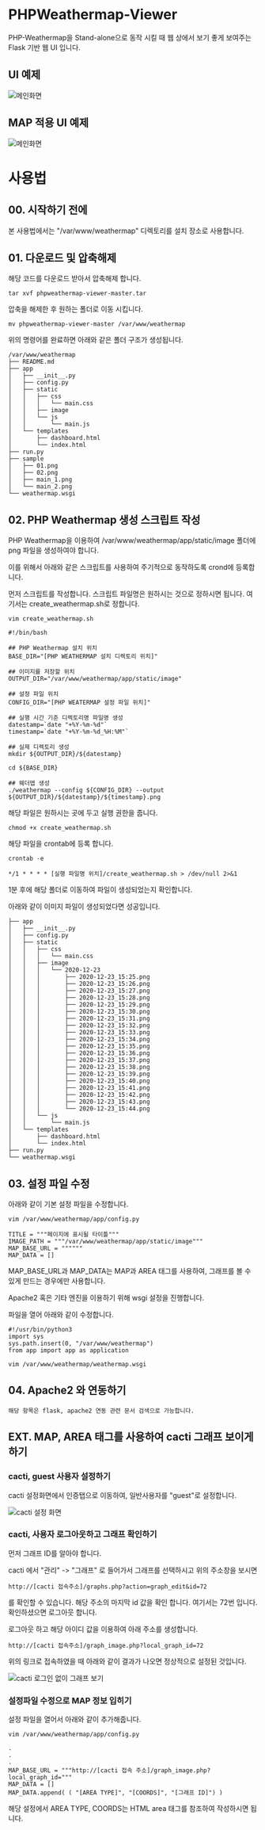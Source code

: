 # PHPWeathermap-Viewer

PHP-Weathermap을 Stand-alone으로 동작 시킬 때 웹 상에서 보기 좋게 보여주는 Flask 기반 웹 UI 입니다.

## UI 예제
![메인화면](sample/main_1.png)

## MAP 적용 UI 예제
![메인화면](sample/main_2.png)



# 사용법

## 00. 시작하기 전에
본 사용법에서는 "/var/www/weathermap" 디렉토리를 설치 장소로 사용합니다.

## 01. 다운로드 및 압축해제
해당 코드를 다운로드 받아서 압축해제 합니다.

```
tar xvf phpweathermap-viewer-master.tar
```

압축을 해제한 후 원하는 폴더로 이동 시킵니다.

```
mv phpweathermap-viewer-master /var/www/weathermap
```

위의 명령어를 완료하면 아래와 같은 폴더 구조가 생성됩니다.

```
/var/www/weathermap
├── README.md
├── app
│   ├── __init__.py
│   ├── config.py
│   ├── static
│   │   ├── css
│   │   │   └── main.css
│   │   ├── image
│   │   └── js
│   │       └── main.js
│   └── templates
│       ├── dashboard.html
│       └── index.html
├── run.py
├── sample
│   ├── 01.png
│   ├── 02.png
│   ├── main_1.png
│   └── main_2.png
└── weathermap.wsgi
```

## 02. PHP Weathermap 생성 스크립트 작성

PHP Weathermap을 이용하여 /var/www/weathermap/app/static/image 폴더에 png 파일을 생성하여야 합니다.

이를 위해서 아래와 같은 스크립트를 사용하여 주기적으로 동작하도록 crond에 등록합니다.

먼저 스크립트를 작성합니다. 스크립트 파일명은 원하시는 것으로 정하시면 됩니다. 여기서는 create\_weathermap.sh로 정합니다.

```
vim create_weathermap.sh
```

```
#!/bin/bash

## PHP Weathermap 설치 위치
BASE_DIR="[PHP WEATHERMAP 설치 디렉토리 위치]"

## 이미지를 저장할 위치
OUTPUT_DIR="/var/www/weathermap/app/static/image"

## 설정 파일 위치
CONFIG_DIR="[PHP WEATERMAP 설정 파일 위치]"

## 실행 시간 기준 디렉토리명 파일명 생성
datestamp=`date "+%Y-%m-%d"`
timestamp=`date "+%Y-%m-%d_%H:%M"`

## 실제 디렉토리 생성
mkdir ${OUTPUT_DIR}/${datestamp}

cd ${BASE_DIR}

## 웨더맵 생성
./weathermap --config ${CONFIG_DIR} --output ${OUTPUT_DIR}/${datestamp}/${timestamp}.png
```

해당 파일은 원하시는 곳에 두고 실행 권한을 줍니다.

```
chmod +x create_weathermap.sh
```

해당 파일을 crontab에 등록 합니다.

```
crontab -e
```

```
*/1 * * * * [실행 파일명 위치]/create_weathermap.sh > /dev/null 2>&1
```

1분 후에 해당 폴더로 이동하여 파일이 생성되었는지 확인합니다.

아래와 같이 이미지 파일이 생성되었다면 성공입니다.

```
├── app
│   ├── __init__.py
│   ├── config.py
│   ├── static
│   │   ├── css
│   │   │   └── main.css
│   │   ├── image
│   │   │   └── 2020-12-23
│   │   │       ├── 2020-12-23_15:25.png
│   │   │       ├── 2020-12-23_15:26.png
│   │   │       ├── 2020-12-23_15:27.png
│   │   │       ├── 2020-12-23_15:28.png
│   │   │       ├── 2020-12-23_15:29.png
│   │   │       ├── 2020-12-23_15:30.png
│   │   │       ├── 2020-12-23_15:31.png
│   │   │       ├── 2020-12-23_15:32.png
│   │   │       ├── 2020-12-23_15:33.png
│   │   │       ├── 2020-12-23_15:34.png
│   │   │       ├── 2020-12-23_15:35.png
│   │   │       ├── 2020-12-23_15:36.png
│   │   │       ├── 2020-12-23_15:37.png
│   │   │       ├── 2020-12-23_15:38.png
│   │   │       ├── 2020-12-23_15:39.png
│   │   │       ├── 2020-12-23_15:40.png
│   │   │       ├── 2020-12-23_15:41.png
│   │   │       ├── 2020-12-23_15:42.png
│   │   │       ├── 2020-12-23_15:43.png
│   │   │       └── 2020-12-23_15:44.png
│   │   └── js
│   │       └── main.js
│   └── templates
│       ├── dashboard.html
│       └── index.html
├── run.py
└── weathermap.wsgi
```

## 03. 설정 파일 수정

아래와 같이 기본 설정 파일을 수정합니다.

```
vim /var/www/weathermap/app/config.py
```

```
TITLE = """페이지에 표시될 타이틀"""
IMAGE_PATH = """/var/www/weathermap/app/static/image"""
MAP_BASE_URL = """"""
MAP_DATA = []
```

MAP\_BASE\_URL과 MAP\_DATA는 MAP과 AREA 태그를 사용하여, 그래프를 볼 수 있게 만드는 경우에만 사용합니다.

Apache2 혹은 기타 엔진을 이용하기 위해 wsgi 설정을 진행합니다.

파일을 열어 아래와 같이 수정합니다.

```
#!/usr/bin/python3
import sys
sys.path.insert(0, "/var/www/weathermap")
from app import app as application
```
```
vim /var/www/weathermap/weathermap.wsgi
```

## 04. Apache2 와 연동하기

```
해당 항목은 flask, apache2 연동 관련 문서 검색으로 가능합니다.
```

## EXT. MAP, AREA 태그를 사용하여 cacti 그래프 보이게 하기

### cacti, guest 사용자 설정하기
cacti 설정화면에서 인증탭으로 이동하여, 일반사용자를 "guest"로 설정합니다.

![cacti 설정 화면](sample/01.png)

### cacti, 사용자 로그아웃하고 그래프 확인하기

먼저 그래프 ID를 알아야 합니다.

cacti 에서 "관리" -> "그래프" 로 들어가서 그래프를 선택하시고 위의 주소창을 보시면

```
http://[cacti 접속주소]/graphs.php?action=graph_edit&id=72
```
를 확인할 수 있습니다. 해당 주소의 마지막 id 값을 확인 합니다. 여기서는 72번 입니다. 확인하셨으면 로그아웃 합니다.

로그아웃 하고 해당 아이디 값을 이용하여 아래 주소를 생성합니다.

```
http://[cacti 접속주소]/graph_image.php?local_graph_id=72
```

위의 링크로 접속하였을 때 아래와 같이 결과가 나오면 정상적으로 설정된 것입니다.

![cacti 로그인 없이 그래프 보기](sample/02.png)

### 설정파일 수정으로 MAP 정보 입히기

설정 파일을 열어서 아래와 같이 추가해줍니다.

```
vim /var/www/weathermap/app/config.py
```

```
.
.
.
MAP_BASE_URL = """http://[cacti 접속 주소]/graph_image.php?local_graph_id="""
MAP_DATA = []
MAP_DATA.append( ( "[AREA TYPE]", "[COORDS]", "[그래프 ID]") )
```

해당 설정에서 AREA TYPE, COORDS는 HTML area 태그를 참조하여 작성하시면 됩니다.

